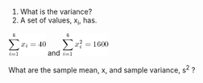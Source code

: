 1. What is the variance?  
2.  A set of values, x<sub>i</sub>, has.  

  <img src="images/quiz30x.png"> and <img src="images/quiz31x.png">   

  What are the sample mean, x, and sample variance, s<sup>2</sup> ? 